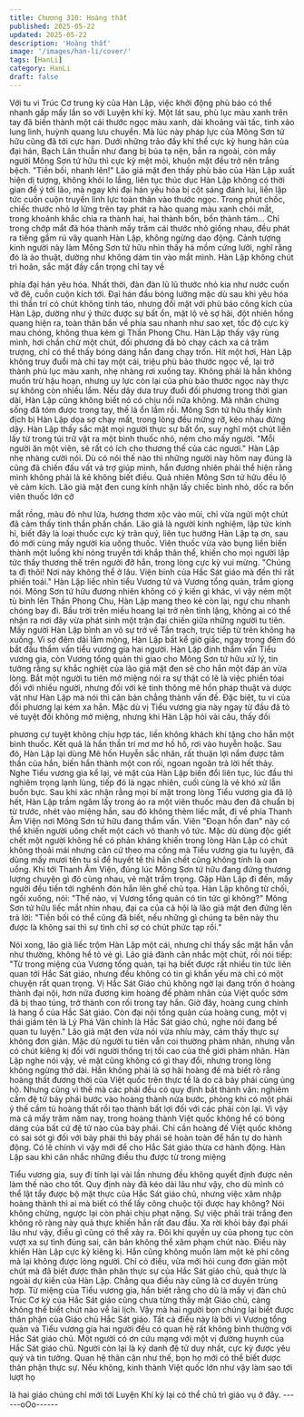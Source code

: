 ```yaml
---
title: Chương 310: Hoàng thất
published: 2025-05-22
updated: 2025-05-22
description: 'Hoàng thất'
image: '/images/han-li/cover/'
tags: [HanLi]
category: HanLi
draft: false
---
```


Với tu vi Trúc Cơ trung kỳ của Hàn Lập, việc khởi động phù bảo
có thể nhanh gấp mấy lần so với Luyện khí kỳ.
Một lát sau, phù lục màu xanh trên tay đã biến thành một cái
thước ngọc màu xanh, dài khoảng vài tấc, tinh xảo lung linh,
huỳnh quang lưu chuyển.
Mà lúc này pháp lực của Mông Sơn tứ hữu cũng đã tới cực hạn.
Dưới những trảo đầy khí thế cực kỳ hung hãn của đại hán, Bạch
Lân thuẫn như đang bị búa tạ nện, bắn ra ngoài, còn mấy người
Mông Sơn tứ hữu thì cực kỳ mệt mỏi, khuôn mặt đều trở nên
trắng bệch.
"Tiền bối, nhanh lên!"
Lão giả mặt đen thấy phù bảo của Hàn Lập xuất hiện dị tượng,
không khỏi lo lắng, liên tục thúc dục
Hàn Lập không có thời gian để ý tới lão, mà ngay khi đại hán yêu
hóa bị cột sáng đánh lui, liền lập tức cuồn cuộn truyền linh lực
toàn thân vào thước ngọc.
Trong phút chốc, chiếc thước nhỏ lơ lửng trên tay phát ra hào
quang màu xanh chói mắt, trong khoảnh khắc chia ra thành hai,
hai thành bốn, bốn thành tám… Chỉ trong chớp mắt đã hóa thành
mấy trăm cái thước nhỏ giống nhau, đều phát ra tiếng gầm rú vây
quanh Hàn Lập, không ngừng dao động.
Cảnh tượng kinh người này làm Mông Sơn tứ hữu nhìn thấy há
mồm cứng lưỡi, nghĩ rằng đó là ảo thuật, dường như không dám
tin vào mắt mình.
Hàn Lập không chút trì hoãn, sắc mặt đầy cẩn trọng chỉ tay về

phía đại hán yêu hóa. Nhất thời, đàn đàn lũ lũ thước nhỏ kia như
nước cuốn vỡ đê, cuồn cuộn kích tới.
Đại hán đầu bóng lưỡng mặc dù sau khi yêu hóa thì thần trí có
chút không tỉnh táo, nhưng đối mặt với phù bảo công kích của
Hàn Lập, dường như ý thức được sự bất ổn, mặt lộ vẻ sợ hãi, đột
nhiên hồng quang hiện ra, toàn thân bắn về phía sau nhanh như
sao xẹt, tốc độ cực kỳ mau chóng, không thua kém gì Thần
Phong Chu.
Hàn Lập thấy vậy rùng mình, hơi chần chừ một chút, đối phương
đã bỏ chạy cách xa cả trăm trượng, chỉ có thể thấy bóng dáng
hắn đang chạy trốn.
Hít một hơi, Hàn Lập không truy đuổi mà chỉ tay một cái, triệu phù
bảo thước ngọc về, lại trở thành phù lục màu xanh, nhẹ nhàng rơi
xuống tay.
Không phải là hắn không muốn trừ hậu hoạn, nhưng uy lực còn
lại của phù bảo thước ngọc này thực sự không còn nhiều lắm.
Nếu dây dưa truy đuổi đối phương trong thời gian dài, Hàn Lập
cũng không biết nó có chịu nổi nữa không. Mà nhân chứng sống
đã tóm được trong tay, thế là ổn lắm rồi.
Mông Sơn tứ hữu thấy kình địch bị Hàn Lập dọa sợ chạy mất,
trong lòng đều mừng rỡ, kéo nhau đứng dậy.
Hàn Lập thấy sắc mặt mọi người thực sự bất ổn, suy nghĩ một
chút liền lấy từ trong túi trữ vật ra một bình thuốc nhỏ, ném cho
mấy người.
"Mỗi người ăn một viên, sẽ rất có ích cho thương thế của các
ngươi." Hàn Lập nhẹ nhàng cười nói.
Dù có nói thế nào thì những người này hôm nay đúng là cũng đã
chiến đấu vất vả trợ giúp mình, hắn đương nhiên phải thể hiện
rằng mình không phải là kẻ không biết điều.
Quả nhiên Mông Sơn tứ hữu đều lộ vẻ cảm kích. Lão giả mặt đen
cung kính nhận lấy chiếc bình nhỏ, dốc ra bốn viên thuốc lớn cỡ

mắt rồng, màu đỏ như lửa, hương thơm xộc vào mũi, chỉ vừa
ngửi một chút đã cảm thấy tinh thần phấn chấn.
Lão giả là người kinh nghiệm, lập tức kinh hỉ, biết đây là loại
thuốc cực kỳ trân quý, liên tục hướng Hàn Lập tạ ơn, sau đó mới
cùng mấy người kia uống thuốc.
Viên thuốc vừa vào bụng liền biến thành một luồng khí nóng
truyền tới khắp thân thể, khiến cho mọi người lập tức thấy thương
thế trên người đỡ hẳn, trong lòng cực kỳ vui mừng.
"Chúng ta đi thôi! Nơi này không thể ở lâu. Viện binh của Hắc Sát
giáo mà đến thì rất phiền toái." Hàn Lập liếc nhìn tiểu Vương tử
và Vương tổng quản, trầm giọng nói.
Mông Sơn tứ hữu đương nhiên không có ý kiến gì khác, vì vậy
ném một tù binh lên Thần Phong Chu, Hàn Lập mang theo kẻ còn
lại, ngự chu nhanh chóng bay đi.
Bầu trời trên miếu hoang lại trở nên tĩnh lặng, không ai có thể
nhận ra nơi đây vừa phát sinh một trận đại chiến giữa những
người tu tiên.
Mấy người Hàn Lập bình an vô sự trở về Tần trạch, trực tiếp từ
trên không hạ xuống.
Vì sợ đêm dài lắm mộng, Hàn Lập bất kể giờ giấc, ngay trong
đêm đó bắt đầu thẩm vấn tiểu vương gia hai người.
Hàn Lập định thẩm vấn Tiểu vương gia, còn Vương tổng quản thì
giao cho Mông Sơn tứ hữu xử lý, tin tưởng rằng sự khắc nghiệt
của lão giả mặt đen sẽ cho hắn một đáp án vừa lòng.
Bắt một người tu tiên mở miệng nói ra sự thật có lẽ là việc phiền
tóai đối với nhiều người, nhưng đối với kẻ tinh thông mê hồn pháp
thuật và dược vật như Hàn Lập mà nói thì căn bản chẳng thành
vấn đề. Đặc biệt, tu vi của đối phương lại kém xa hắn.
Mặc dù vị Tiểu vương gia này ngay từ đầu đã tỏ vẻ tuyệt đối
không mở miệng, nhưng khi Hàn Lập hỏi vài câu, thấy đối

phương cự tuyệt không chịu hợp tác, liền không khách khí tặng
cho hắn một bình thuốc. Kết quả là hắn thần trí mơ mơ hồ hồ, rơi
vào huyễn hoặc.
Sau đó, Hàn Lập lại dùng Mê hồn Huyễn sắc nhãn, rất thuận lợi
nắm được tâm thần của hắn, biến hắn thành một con rối, ngoan
ngoãn trả lời hết thảy.
Nghe Tiểu vương gia kể lại, vẻ mặt của Hàn Lập biến đổi liên tục,
lúc đầu thì nghiêm trọng lạnh lùng, tiếp đó là ngạc nhiên, cuối
cùng là vẻ khó xử lẫn buồn bực.
Sau khi xác nhận rằng mọi bí mật trong lòng Tiểu vương gia đã lộ
hết, Hàn Lập trầm ngâm lấy trong áo ra một viên thuốc màu đen
đã chuẩn bị từ trước, nhét vào miệng hắn, sau đó không thèm liếc
mắt, đi về phía Thanh Âm Viện nơi Mông Sơn tứ hữu đang thẩm
vấn.
Viên "Đoạn hồn đan" này có thể khiến người uống chết một cách
vô thanh vô tức.
Mặc dù dùng độc giết chết một người không hề có phản kháng
khiến trong lòng Hàn Lập có chút không thoải mái nhưng căn cứ
theo ma công mà Tiểu vương gia tu luyện, đã dùng mấy mươi tên
tu sĩ để huyết tế thì hắn chết cũng không tính là oan uổng.
Khi tới Thanh Âm Viện, đúng lúc Mông Sơn tứ hữu đang đứng
thương lượng chuyện gì đó cùng nhau, vẻ mặt trầm trọng. Gặp
Hàn Lập đi đến, mấy người đều tiến tới nghênh đón hắn lên ghế
chủ tọa.
Hàn Lập không từ chối, ngồi xuống, nói:
"Thế nào, vị Vương tổng quản có tin tức gì không?"
Mông Sơn tứ hữu liếc mắt nhìn nhau, đại ca của cả hội là lão giả
mặt đen đứng lên trả lời:
"Tiền bối có thể cũng đã biết, nếu những gì chúng ta bên này thu
được là không sai thì sự tình chỉ sợ có chút phức tạp rồi."

Nói xong, lão giả liếc trộm Hàn Lập một cái, nhưng chỉ thấy sắc
mặt hắn vẫn như thường, không hề tỏ vẻ gì.
Lão giả đành cân nhắc một chút, rồi nói tiếp:
"Từ trong miệng của Vương tổng quản, tại hạ biết được rất nhiều
tin tức liên quan tới Hắc Sát giáo, nhưng đều không có tin gì khẩn
yếu mà chỉ có một chuyện rất quan trọng. Vị Hắc Sát Giáo chủ
không ngờ lại đang trốn ở hoàng thành đại nội, hơn nữa đương
kim hoàng đế phàm nhân của Việt quốc sớm đã bị thao túng, trở
thành con rối trong tay hắn. Giờ đây, hoàng cung chính là hang ổ
của Hắc Sát giáo. Còn đại nội tổng quản của hoàng cung, một vị
thái giám tên là Lý Phá Vân chính là Hắc Sát giáo chủ, nghe nói
đang bế quan tu luyện."
Lão giả mặt đen vừa nói vừa nhíu mày, cảm thấy thực sự không
đơn giản. Mặc dù người tu tiên vẫn coi thường phàm nhân,
nhưng vẫn có chút kiêng kị đối với người thống trị tối cao của thế
giới phàm nhân.
Hàn Lập nghe nói vậy, vẻ mặt cũng không có gì thay đổi, nhưng
trong lòng không ngừng thở dài.
Hắn không phải là sợ hãi hoàng đế mà biết rõ rằng hoàng thất
đương thời của Việt quốc trên thực tế là do cả bảy phái cùng ủng
hộ.
Nhưng cũng vì thế mà các phái đều có quy định bất thành văn:
nghiêm cấm đệ tử bảy phái bước vào hoàng thành nửa bước,
phòng khi có một phái ỷ thế cầm tù hoàng thất rồi tạo thành bất
lợi đối với các phái còn lại.
Vì vậy mà cả mấy trăm năm nay, trong hoàng thành Việt quốc
không hề có bóng dáng của bất cứ đệ tử nào của bảy phái. Chỉ
cần hoàng đế Việt quốc không có sai sót gì đối với bảy phái thì
bảy phái sẽ hoàn toàn để hắn tự do hành động. Có lẽ chính vì vậy
mới để cho Hắc Sát giáo thừa cơ hành động.
Hàn Lập sau khi cân nhắc những điều thu được từ trong miệng

Tiểu vương gia, suy đi tính lại vài lần nhưng đều không quyết định
được nên làm thế nào cho tốt.
Quy định này đã kéo dài lâu như vậy, cho dù mình có thể lật tẩy
được bộ mặt thực của Hắc Sát giáo chủ, nhưng việc xâm nhập
hoàng thành thì ai mà biết có thể lấy công chuộc tội được hay
không? Nói không chừng, ngược lại còn phải chịu phạt nặng.
Sự việc phải trái trắng đen không rõ ràng này quả thực khiến hắn
rất đau đầu. Xa rời khỏi bảy đại phái lâu như vậy, điều gì cũng có
thể xảy ra.
Đôi khi quyền uy của phong tục còn vượt xa sự tình đúng sai, căn
bản không thể xâm phạm chút nào. Điều này khiến Hàn Lập cực
kỳ kiêng kị.
Hắn cũng không muốn làm một kẻ phí công mà lại không được
lòng người.
Chỉ có điều, vừa mới hỏi cung đơn giản một chút mà đã biết được
thân phân thực sự của Hắc Sát giáo chủ, quả thực là ngoài dự
kiến của Hàn Lập.
Chẳng qua điều này cũng là cơ duyên trùng hợp. Từ miệng của
Tiểu vương gia, hắn biết rằng cho dù là mấy vị đàn chủ Trúc Cơ
kỳ của Hắc Sát giáo cũng chưa từng thấy mặt Giáo chủ, càng
không thể biết chút nào về lai lịch.
Vậy mà hai người bọn chúng lại biết được thân phận của Giáo
chủ Hắc Sát giáo. Tất cả điều này là bởi vì Vương tổng quản và
Tiểu vương gia hai người đều có quan hệ rất không bình thường
với Hắc Sát giáo chủ.
Một người có ơn cứu mạng với một vị đường huynh của Hắc Sát
giáo chủ. Người còn lại là ký danh đệ tử duy nhất, cực kỳ được
yêu quý và tin tưởng. Quan hệ thân cận như thế, bọn họ mới có
thể biết được thân phận thực sự.
Nếu không, kinh thành Việt quốc lớn như vậy làm sao tới lượt họ

là hai giáo chúng chỉ mới tới Luyện Khí kỳ lại có thể chủ trì giáo
vụ ở đây.
------oOo------
